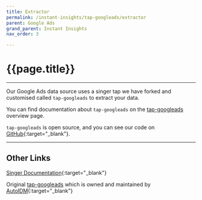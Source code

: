 ```yaml
---
title: Extractor
permalink: /instant-insights/tap-googleads/extractor
parent: Google Ads
grand_parent: Instant Insights
nav_order: 3

---
```


# {{page.title}}

---

Our Google Ads data source uses a singer tap we have forked and customised called `tap-googleads` to extract your data. 

You can find documentation about `tap-googleads` on the [tap-googleads]({{site.baseurl}}/instant-insights/tap-googleads) overview page.

`tap-googleads` is open source, and you can see our code on [GitHub](https://github.com/Matatika/tap-googleads){:target="_blank"}.

---

## Other Links

[Singer Documentation](https://github.com/singer-io/getting-started){:target="_blank"}

Original [tap-googleads](https://github.com/AutoIDM/tap-googleads) which is owned and maintained by [AutoIDM](https://www.autoidm.com/){:target="_blank"}
